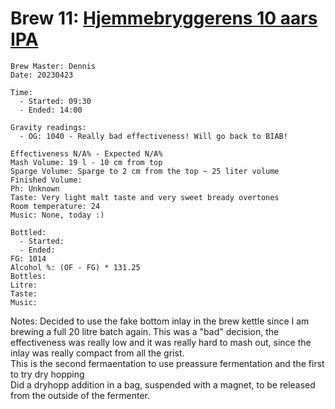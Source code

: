 # Brew 11: [Hjemmebryggerens 10 aars IPA](../brews/hjemmebryggerens_10_aars_ipa.md)
```
Brew Master: Dennis
Date: 20230423

Time:
  - Started: 09:30
  - Ended: 14:00

Gravity readings:
  - OG: 1040 - Really bad effectiveness! Will go back to BIAB!

Effectiveness N/A% - Expected N/A%
Mash Volume: 19 l - 10 cm from top
Sparge Volume: Sparge to 2 cm from the top ~ 25 liter volume
Finished Volume:
Ph: Unknown
Taste: Very light malt taste and very sweet bready overtones
Room temperature: 24
Music: None, today :)
```

```
Bottled:
  - Started:
  - Ended:
FG: 1014
Alcohol %: (OF - FG) * 131.25
Bottles:
Litre:
Taste:
Music:
```

Notes:
Decided to use the fake bottom inlay in the brew kettle since I am brewing a full 20 litre batch again. This was a "bad" decision, the effectiveness was really low and it was really hard to mash out, since the inlay was really compact from all the grist.  
This is the second fermaentation to use preassure fermentation and the first to try dry hopping  
Did a dryhopp addition in a bag, suspended with a magnet, to be released from the outside of the fermenter.
